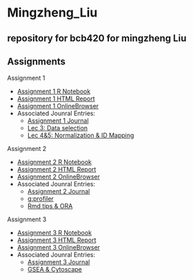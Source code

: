 # Mingzheng_Liu
repository for bcb420 for mingzheng Liu
----
## Assignments
 Assignment 1
- [Assignment 1 R Notebook](https://github.com/bcb420-2023/Mingzheng_Liu/blob/main/Assignment1.Rmd)
- [Assignment 1 HTML Report](https://github.com/bcb420-2023/Mingzheng_Liu/blob/main/Assignment1.html)
- [Assignment 1 OnlineBrowser](https://htmlpreview.github.io/?https://github.com/bcb420-2023/Mingzheng_Liu/blob/main/Assignment1.html)
- Associated Jounral Entries:
  - [Assignment 1 Journal](https://github.com/bcb420-2023/Mingzheng_Liu/wiki/Assignment-%231-Data-Selection)
  - [Lec 3: Data selection](https://htmlpreview.github.io/?https://github.com/bcb420-2023/Mingzheng_Liu/blob/main/LecNotes/Lec3Notes.html)
  - [Lec 4&5: Normalization & ID Mapping](https://htmlpreview.github.io/?https://github.com/bcb420-2023/Mingzheng_Liu/blob/main/LecNotes/Lec4-5Notes.html)

 Assignment 2
- [Assignment 2 R Notebook](https://github.com/bcb420-2023/Mingzheng_Liu/blob/main/A2_MingzhengLiu.Rmd)
- [Assignment 2 HTML Report](https://github.com/bcb420-2023/Mingzheng_Liu/blob/main/A2_MingzhengLiu.html)
- [Assignment 2 OnlineBrowser](https://htmlpreview.github.io/?https://github.com/bcb420-2023/Mingzheng_Liu/blob/main/A2_MingzhengLiu.html)
- Associated Jounral Entries:
  - [Assignment 2 Journal](https://github.com/bcb420-2023/Mingzheng_Liu/wiki/Assignment-%232-Differential-Gene-expression-and-Preliminary-ORA)
  - [g:profiler](https://github.com/bcb420-2023/Mingzheng_Liu/wiki/Journal-%236:-G:Profiler)
  - [Rmd tips & ORA](https://github.com/bcb420-2023/Mingzheng_Liu/wiki/Journal-%237:-Rmd-Tips)

 Assignment 3
- [Assignment 3 R Notebook](https://github.com/bcb420-2023/Mingzheng_Liu/blob/main/A3_MingzhengLiu.Rmd)
- [Assignment 3 HTML Report](https://github.com/bcb420-2023/Mingzheng_Liu/blob/main/A3_MingzhengLiu.html)
- [Assignment 3 OnlineBrowser](https://htmlpreview.github.io/?https://github.com/bcb420-2023/Mingzheng_Liu/blob/main/A3_MingzhengLiu.html)
- Associated Jounral Entries:
  - [Assignment 3 Journal](https://github.com/bcb420-2023/Mingzheng_Liu/wiki/Assignment-%233:-Data-set-Pathway-and-Network-Analysis)
  - [GSEA & Cytoscape](https://github.com/bcb420-2023/Mingzheng_Liu/wiki/Journal-%238:-GSEA-&-Cytoscape)
